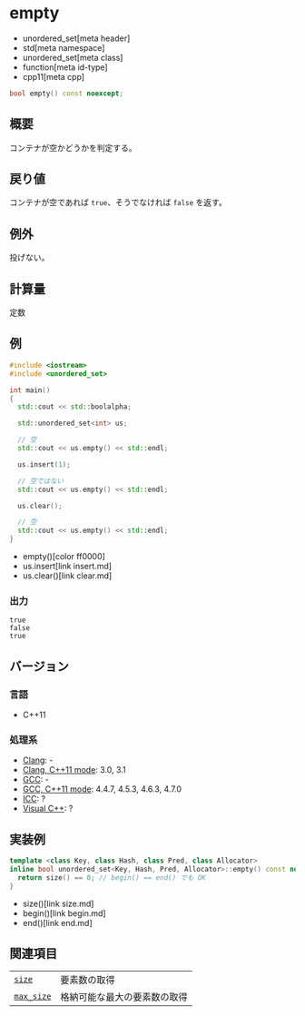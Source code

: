 # empty
* unordered_set[meta header]
* std[meta namespace]
* unordered_set[meta class]
* function[meta id-type]
* cpp11[meta cpp]

```cpp
bool empty() const noexcept;
```

## 概要
コンテナが空かどうかを判定する。


## 戻り値
コンテナが空であれば `true`、そうでなければ `false` を返す。


## 例外
投げない。


## 計算量
定数


## 例
```cpp example
#include <iostream>
#include <unordered_set>

int main()
{
  std::cout << std::boolalpha;

  std::unordered_set<int> us;

  // 空
  std::cout << us.empty() << std::endl;

  us.insert(1);

  // 空ではない
  std::cout << us.empty() << std::endl;

  us.clear();

  // 空
  std::cout << us.empty() << std::endl;
}
```
* empty()[color ff0000]
* us.insert[link insert.md]
* us.clear()[link clear.md]

### 出力
```
true
false
true
```

## バージョン
### 言語
- C++11

### 処理系
- [Clang](/implementation.md#clang): -
- [Clang, C++11 mode](/implementation.md#clang): 3.0, 3.1
- [GCC](/implementation.md#gcc): -
- [GCC, C++11 mode](/implementation.md#gcc): 4.4.7, 4.5.3, 4.6.3, 4.7.0
- [ICC](/implementation.md#icc): ?
- [Visual C++](/implementation.md#visual_cpp): ?

## 実装例
```cpp
template <class Key, class Hash, class Pred, class Allocator>
inline bool unordered_set<Key, Hash, Pred, Allocator>::empty() const noexcept {
  return size() == 0; // begin() == end() でも OK
}
```
* size()[link size.md]
* begin()[link begin.md]
* end()[link end.md]

## 関連項目

|                             |                              |
|-----------------------------|------------------------------|
| [`size`](size.md)         | 要素数の取得                 |
| [`max_size`](max_size.md) | 格納可能な最大の要素数の取得 |


